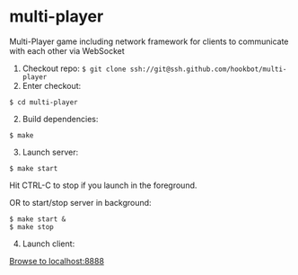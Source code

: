 # multi-player

Multi-Player game including network framework for clients to communicate with each other via WebSocket

1. Checkout repo: ```$ git clone ssh://git@ssh.github.com/hookbot/multi-player```
1. Enter checkout:

```
$ cd multi-player
```

2. Build dependencies:

```
$ make
```

3. Launch server:

```
$ make start
```

Hit CTRL-C to stop if you launch in the foreground.

OR to start/stop server in background:

```
$ make start &
$ make stop
```

4. Launch client:

[Browse to localhost:8888](http://127.0.0.1:8888/)
